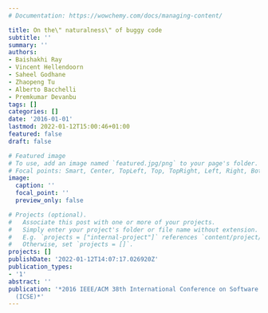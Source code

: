 ```yaml
---
# Documentation: https://wowchemy.com/docs/managing-content/

title: On the\" naturalness\" of buggy code
subtitle: ''
summary: ''
authors:
- Baishakhi Ray
- Vincent Hellendoorn
- Saheel Godhane
- Zhaopeng Tu
- Alberto Bacchelli
- Premkumar Devanbu
tags: []
categories: []
date: '2016-01-01'
lastmod: 2022-01-12T15:00:46+01:00
featured: false
draft: false

# Featured image
# To use, add an image named `featured.jpg/png` to your page's folder.
# Focal points: Smart, Center, TopLeft, Top, TopRight, Left, Right, BottomLeft, Bottom, BottomRight.
image:
  caption: ''
  focal_point: ''
  preview_only: false

# Projects (optional).
#   Associate this post with one or more of your projects.
#   Simply enter your project's folder or file name without extension.
#   E.g. `projects = ["internal-project"]` references `content/project/deep-learning/index.md`.
#   Otherwise, set `projects = []`.
projects: []
publishDate: '2022-01-12T14:07:17.026920Z'
publication_types:
- '1'
abstract: ''
publication: '*2016 IEEE/ACM 38th International Conference on Software Engineering
  (ICSE)*'
---
```

